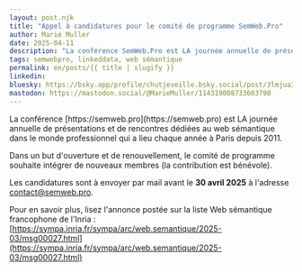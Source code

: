 ```yaml
---
layout: post.njk
title: "Appel à candidatures pour le comité de programme SemWeb.Pro"
author: Marie Muller
date: 2025-04-11
description: "La conférence SemWeb.Pro est LA journée annuelle de présentations et de rencontres dédiées au web sémantique dans le monde professionnel"
tags: semwebpro, linkeddata, web sémantique
permalink: en/posts/{{ title | slugify }}
linkedin: 
bluesky: https://bsky.app/profile/chutjeveille.bsky.social/post/3lmjua3eh722e
mastodon: https://mastodon.social/@MarieMuller/114319008733603790
---
```


<p class="lead">La conférence [https://semweb.pro](https://semweb.pro) est LA journée annuelle de présentations et de rencontres dédiées au web sémantique dans le monde professionnel qui a lieu chaque année à Paris depuis 2011.</p>

Dans un but d'ouverture et de renouvellement, le comité de programme souhaite intégrer de nouveaux membres (la contribution est bénévole).

Les candidatures sont à envoyer par mail avant le **30 avril 2025** à l'adresse [contact@semweb.pro](mailto:contact@semweb.pro).

Pour en savoir plus, lisez l'annonce postée sur la liste Web sémantique francophone de l'Inria : [https://sympa.inria.fr/sympa/arc/web.semantique/2025-03/msg00027.html](https://sympa.inria.fr/sympa/arc/web.semantique/2025-03/msg00027.html)
